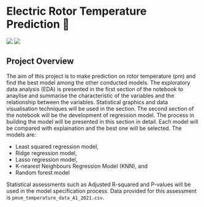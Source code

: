 # Electric Rotor Temperature Prediction :electric_plug:

![](https://img.shields.io/badge/Author-SinYee-informational?style=flat&logo=<LOGO_NAME>&logoColor=white&color=2bbc8a) ![](https://img.shields.io/badge/Language-R-informational?style=flat&logo=<LOGO_NAME>&logoColor=white&color=2bbc8a)

## Project Overview
The aim of this project is to make prediction on rotor temperature (pm) and find the best model among the other conducted models. The exploratory data analysis (EDA) is presented in the first section of the notebook to anaylise and summarise the characteristic of the variables and the relationship between the variables. Statistical graphics and data visualisation techniques will be used in the section. The second section of the notebook will be the development of regression model. The process in building the model will be presented in this section in detail. Each model will be compared with explaination and the best one will be selected. The models are:

* Least squared regression model,
* Ridge regression model,
* Lasso regression model,
* K-nearest Neighbours Regression Model (KNN), and
* Random forest model

Statistical assessments such as Adjusted R-squared and P-values will be used in the model specification process. Data provided for this assessment is `pmsm_temperature_data_A1_2021.csv`.
